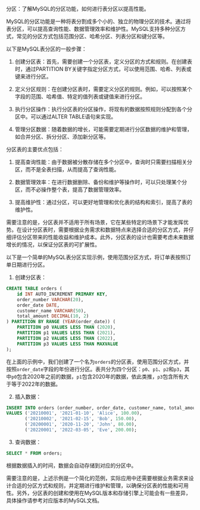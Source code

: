 分区：了解MySQL的分区功能，如何进行表分区以提高性能。

MySQL的分区功能是一种将表分割成多个小的、独立的物理分区的技术。通过将表分区，可以提高查询性能、数据管理效率和维护性。MySQL支持多种分区方式，常见的分区方式包括范围分区、哈希分区、列表分区和键分区等。

以下是MySQL表分区的一般步骤：

1. 创建分区表：首先，需要创建一个分区表，定义分区的方式和规则。在创建表时，通过PARTITION BY关键字指定分区方式，可以使用范围、哈希、列表或键来进行分区。

2. 定义分区规则：在创建分区表时，需要定义分区的规则。例如，可以按照某个字段的范围、哈希值、特定的值列表或键值来进行分区。

3. 执行分区操作：执行分区表的分区操作，将现有的数据按照规则分配到各个分区中。可以通过ALTER TABLE语句来实现。

4. 管理分区数据：随着数据的增长，可能需要定期进行分区数据的维护和管理，如合并分区、拆分分区、添加新分区等。

分区表的主要优点包括：

1. 提高查询性能：由于数据被分散存储在多个分区中，查询时只需要扫描相关分区，而不是全表扫描，从而提高了查询性能。

2. 数据管理效率：在进行数据删除、备份和维护等操作时，可以只处理某个分区，而不必操作整个表，提高了数据管理效率。

3. 提高维护性：通过分区，可以更好地管理和优化表的结构和索引，提高了表的维护性。

需要注意的是，分区表并不适用于所有场景，它在某些特定的场景下才能发挥优势。在设计分区表时，需要根据业务需求和数据特点来选择合适的分区方式，并仔细评估分区带来的性能收益和维护成本。此外，分区表的设计也需要考虑未来数据增长的情况，以保证分区表的可扩展性。



以下是一个简单的MySQL表分区实现示例，使用范围分区方式，将订单表按照订单日期进行分区。

1. 创建分区表：

```sql
CREATE TABLE orders (
    id INT AUTO_INCREMENT PRIMARY KEY,
    order_number VARCHAR(20),
    order_date DATE,
    customer_name VARCHAR(50),
    total_amount DECIMAL(10, 2)
) PARTITION BY RANGE (YEAR(order_date)) (
    PARTITION p0 VALUES LESS THAN (2020),
    PARTITION p1 VALUES LESS THAN (2021),
    PARTITION p2 VALUES LESS THAN (2022),
    PARTITION p3 VALUES LESS THAN MAXVALUE
);
```

在上面的示例中，我们创建了一个名为`orders`的分区表，使用范围分区方式，并按照`order_date`字段的年份进行分区。表共分为四个分区：`p0`、`p1`、`p2`和`p3`，其中`p0`包含2020年之前的数据，`p1`包含2020年的数据，依此类推，`p3`包含所有大于等于2022年的数据。

2. 插入数据：

```sql
INSERT INTO orders (order_number, order_date, customer_name, total_amount)
VALUES ('20210001', '2021-01-10', 'Alice', 100.00),
       ('20210002', '2021-02-15', 'Bob', 150.00),
       ('20200001', '2020-11-20', 'John', 80.00),
       ('20220001', '2022-03-05', 'Eve', 200.00);
```

3. 查询数据：

```sql
SELECT * FROM orders;
```

根据数据插入的时间，数据会自动存储到对应的分区中。

需要注意的是，上述示例是一个简化的范例，实际应用中还需要根据业务需求来设计合适的分区方式和规则，并定期进行维护和管理，以确保分区表的性能和可用性。另外，分区表的创建和使用在MySQL版本和存储引擎上可能会有一些差异，具体操作请参考对应版本的MySQL文档。